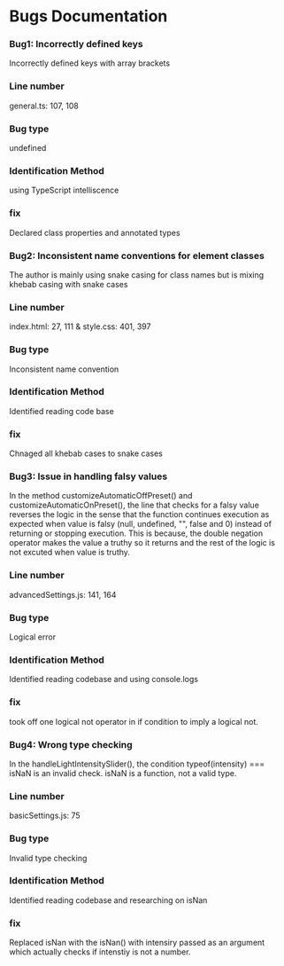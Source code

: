 # Bugs Documentation

### Bug1: Incorrectly defined keys
Incorrectly defined keys with array brackets

### Line number
general.ts: 107, 108

### Bug type
undefined 

### Identification Method
using TypeScript intelliscence

### fix
Declared class properties and annotated types



### Bug2: Inconsistent name conventions for element classes
The author is mainly using snake casing for class names but is mixing khebab casing with snake cases

### Line number
index.html: 27, 111 & style.css: 401, 397
### Bug type
Inconsistent name convention

### Identification Method
Identified reading code base

### fix
Chnaged all khebab cases to snake cases


### Bug3: Issue in handling falsy values
In the method customizeAutomaticOffPreset() and customizeAutomaticOnPreset(), the line that checks for a falsy value reverses the logic in the sense that the function continues execution as expected when value is falsy (null, undefined, "", false and 0) instead of returning or stopping execution. This is because, the double negation operator makes the value a truthy so it returns and the rest of the logic is not excuted when value is truthy.
### Line number
advancedSettings.js: 141, 164

### Bug type
Logical error

### Identification Method
Identified reading codebase and using console.logs

### fix
took off one logical not operator in if condition to imply a logical not.


### Bug4: Wrong type checking 
In the handleLightIntensitySlider(), the condition typeof(intensity) === isNaN is an invalid check. isNaN is a function, not a valid type.

### Line number
basicSettings.js: 75
### Bug type
Invalid type checking

### Identification Method
Identified reading codebase and researching on isNan

### fix
Replaced isNan with the isNan() with intensiry passed as an argument which actually checks if intenstiy is not a number.






 
